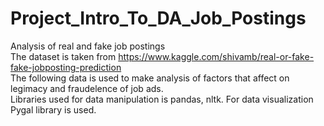 # Project_Intro_To_DA_Job_Postings
Analysis of real and fake job postings\
The dataset is taken from https://www.kaggle.com/shivamb/real-or-fake-fake-jobposting-prediction \
The following data is used to make analysis of factors that affect on legimacy and fraudelence of job ads.\
Libraries used for data manipulation is pandas, nltk. For data visualization Pygal library is used.

